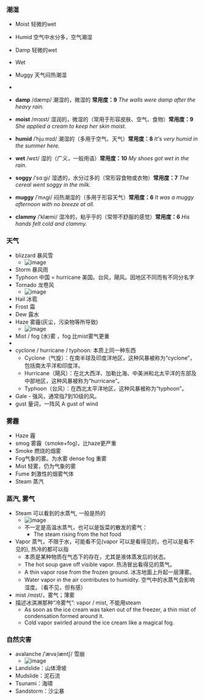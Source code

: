 ### 潮湿
- Moist 轻微的wet
- Humid 空气中水分多，空气潮湿
- Damp 轻微的wet
- Wet
- Muggy 天气闷热潮湿
- 

- **damp** /dæmp/ 潮湿的，微湿的 **常用度：9**
  *The walls were damp after the heavy rain.*
- **moist** /mɔɪst/ 湿润的，微湿的（常用于形容皮肤、空气、食物）**常用度：9**
  *She applied a cream to keep her skin moist.*
- **humid** /ˈhjuːmɪd/ 潮湿的（多用于空气、天气）**常用度：8**
  *It's very humid in the summer here.*
- **wet** /wɛt/ 湿的（广义，一般用语）**常用度：10**
  *My shoes got wet in the rain.*
- **soggy** /ˈsɑːɡi/ 湿透的，水分过多的（常形容食物或衣物）**常用度：7**
  *The cereal went soggy in the milk.*
- **muggy** /ˈmʌɡi/ 闷热潮湿的（多用于形容天气）**常用度：6**
  *It was a muggy afternoon with no breeze at all.*
- **clammy** /ˈklæmi/ 湿冷的，粘乎乎的（常带不舒服的感觉）**常用度：6**
  *His hands felt cold and clammy.*

### 天气
- blizzard 暴风雪
  - ![image](https://github.com/user-attachments/assets/4eb29c22-7d2b-4834-9fe5-57938140dd0e)
- Storm 暴风雨
- Typhoon 中国 = hurricane 美国。台风，飓风。因地区不同而有不同分名字
- Tornado 龙卷风
  - ![image](https://github.com/user-attachments/assets/29e0af19-ed73-4ff0-b467-09e27c62f0fc)
- Hail 冰雹
- Frost 霜
- Dew 露水
- Haze 雾霾(灰尘，污染物等所导致)
  - ![image](https://github.com/user-attachments/assets/0a2a7dab-6e36-4423-a181-1f40c7d8e595)
- Mist / fog (水)雾 ，fog 比mist雾气更重
-
- cyclone / hurricane / typhoon: 本质上同一种东西
  - Cyclone（气旋）：在南半球及印度洋地区，这种风暴被称为“cyclone”，包括南太平洋和印度洋。
  - Hurricane（飓风）：在北大西洋、加勒比海、中美洲和北太平洋的东部及中部地区，这种风暴被称为“hurricane”。
  - Typhoon（台风）：在西北太平洋地区，这种风暴被称为“typhoon”。
- Gale - 强风，通常指7到10级的风。
- gust 量词，一阵风 A gust of wind 

### 雾霾
- Haze 霾
- smog 雾霾（smoke+fog)，比haze更严重
- Smoke 燃烧的烟雾
- Fog气象的雾。为水雾 dense fog 重雾
- Mist 轻雾，仍为气象的雾
- Fume 刺激性的烟雾气体
- Steam 蒸汽

### 蒸汽, 雾气
- Steam 可以看到的水蒸气, 一般是热的
  - ![image](https://github.com/user-attachments/assets/c3187008-5a1c-45d7-aede-f36fa542a1b7)
  - 不一定是高温水蒸气，也可以是饭菜的散发的雾气：
    - The steam rising from the hot food
- Vapor 蒸气，不限于水，可能看不见(vapor 可以是看得见的，也可以是看不见的), 热冷的都可以指
  - 本质是某种物质在气态下的存在，尤其是液体蒸发后的状态。 
  - The hot soup gave off visible vapor. 热汤冒出看得见的蒸气。 
  - A thin vapor rose from the frozen ground.  冰冻地面上升起一层薄雾。 
  - Water vapor in the air contributes to humidity.  空气中的水蒸气会影响湿度。（看不见，但有感）
- mist /mɪst/，雾气；薄雾 
- 描述冰淇淋那种“冷雾气”:  vapor / mist, 不能用steam
  - As soon as the ice cream was taken out of the freezer, a thin mist of condensation formed around it.
  - Cold vapor swirled around the ice cream like a magical fog.

### 自然灾害
- avalanche /ˈævəˌlæntʃ/ 雪崩
  - ![image](https://github.com/user-attachments/assets/8a6d256e-30e2-4705-897c-ecd8a1edb26d)
- Landslide：山体滑坡
- Mudslide：泥石流
- Tsunami：海啸
- Sandstorm：沙尘暴
